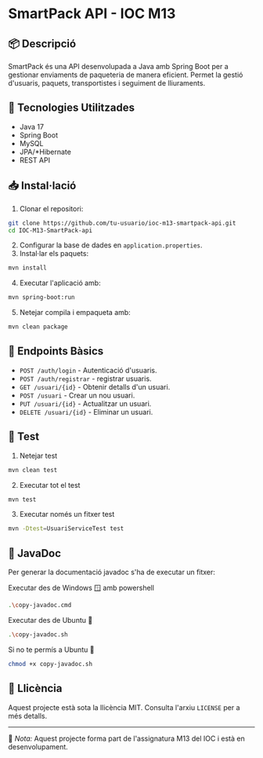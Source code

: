 # SmartPack API - IOC M13

## 📦 Descripció

SmartPack és una API desenvolupada a Java amb Spring Boot per a gestionar enviaments de paqueteria de manera eficient. Permet la gestió d'usuaris, paquets, transportistes i seguiment de lliuraments.

## 🚀 Tecnologies Utilitzades

- Java 17
- Spring Boot
- MySQL
- JPA/*Hibernate
- REST API

## 📥 Instal·lació

1. Clonar el repositori:
```bash
git clone https://github.com/tu-usuario/ioc-m13-smartpack-api.git
cd IOC-M13-SmartPack-api
```
2. Configurar la base de dades en `application.properties`.
3. Instal·lar els paquets:
```bash
mvn install
```
4. Executar l'aplicació amb:
```bash
mvn spring-boot:run
```
5. Netejar compila i empaqueta amb:
```bash
mvn clean package
```

## 📡 Endpoints Bàsics

- `POST /auth/login` - Autenticació d'usuaris.
- `POST /auth/registrar` - registrar usuaris.
- `GET /usuari/{id}` - Obtenir detalls d'un usuari.
- `POST /usuari` - Crear un nou usuari.
- `PUT /usuari/{id}` - Actualitzar un usuari.
- `DELETE /usuari/{id}` - Eliminar un usuari.

## 🧪 Test

1. Netejar test
```bash
mvn clean test
```
2. Executar tot el test 
```bash
mvn test
```
3. Executar només un fitxer test 
```bash
mvn -Dtest=UsuariServiceTest test
```

## 📒 JavaDoc
Per generar la documentació javadoc s'ha de executar un fitxer:

Executar des de Windows 🪟 amb powershell
```bash
.\copy-javadoc.cmd
```
Executar des de Ubuntu 🐧
```bash
.\copy-javadoc.sh
```
Si no te permís a Ubuntu 🐧
```bash
chmod +x copy-javadoc.sh
```

## 📜 Llicència

Aquest projecte està sota la llicència MIT. Consulta l'arxiu `LICENSE` per a més detalls.

---

📌 *Nota:* Aquest projecte forma part de l'assignatura M13 del IOC i està en desenvolupament.

